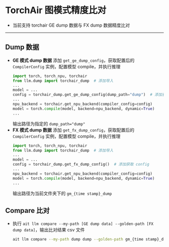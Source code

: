 # TorchAir 图模式精度比对
- 当前支持 torchair GE dump 数据与 FX dump 数据精度比对
***

## Dump 数据
- **GE 模式 dump 数据** 添加 `get_ge_dump_config`，获取配置后的 `CompilerConfig` 实例，配置模型 compile，并执行推理
  ```py
  import torch, torch_npu, torchair
  from llm.dump import torchair_dump  # 添加导入
  ...
  model = ...
  config = torchair_dump.get_ge_dump_config(dump_path="dump")  # 添加获取 config
  ...
  npu_backend = torchair.get_npu_backend(compiler_config=config)
  model = torch.compile(model, backend=npu_backend, dynamic=True)
  ...
  ```
  输出路径为指定的 `dump_path="dump"`
- **FX 模式 dump 数据** 添加 `get_fx_dump_config`，获取配置后的 `CompilerConfig` 实例，配置模型 compile，并执行推理
  ```py
  import torch, torch_npu, torchair
  from llm.dump import torchair_dump  # 添加导入
  ...
  model = ...
  config = torchair_dump.get_fx_dump_config()  # 添加获取 config
  ...
  npu_backend = torchair.get_npu_backend(compiler_config=config)
  model = torch.compile(model, backend=npu_backend, dynamic=True)
  ...
  ```
  输出路径为当前文件夹下的 `gm_{time stamp}_dump`
## Compare 比对
  - 执行 `ait llm compare --my-path [GE dump data] --golden-path [FX dump data]`，输出比对结果 csv 文件
    ```sh
    ait llm compare --my-path dump dump --golden-path gm_{time stamp}_dump
    ```